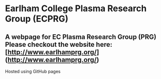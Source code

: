 # Earlham College Plasma Research Group (ECPRG)
A webpage for EC Plasma Research Group (PRG)
Please checkout the website here: 
[http://www.earlhamprg.org/] (http://www.earlhamprg.org/)
---
Hosted using GitHub pages
